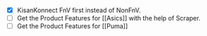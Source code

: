 - [x] KisanKonnect FnV first instead of NonFnV.
- [ ] Get the Product Features for [[Asics]] with the help of Scraper.
- [ ] Get the Product Features for [[Puma]]
